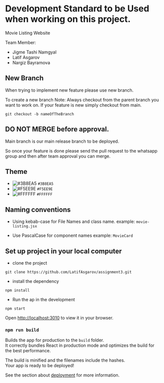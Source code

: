 # Development Standard to be Used when working on this project.

Movie Listing Website

Team Member: 
- Jigme Tashi Namgyal
- Latif Asgarov
- Nargiz Bayramova

## New Branch

When trying to implement new feature please use new branch.

To create a new branch
Note: Always checkout from the parent branch you want to work on. If your feature is new simply checkout from main.

```
git checkout -b nameOfTheBranch
```

## DO NOT MERGE before approval.
Main branch is our main release branch to be deployed. 

So once your feature is done please send the pull request to the whatsapp group and then after team approval you can merge.

## Theme
- ![#3B8EA5](https://placehold.co/15x15/3B8EA5/3B8EA5.png) `#3B8EA5`
- ![#F5EE9E](https://placehold.co/15x15/F5EE9E/F5EE9E.png) `#F5EE9E`
- ![#FFFFFF](https://placehold.co/15x15/FFFFFF/FFFFFF.png) `#FFFFFF`

## Naming conventions

- Using kebab-case for File Names and class name.
example: `movie-listing.jsx`

- Use PascalCase for component names
example: `MovieCard`


## Set up project in your local computer

- clone the project 
```
git clone https://github.com/LatifAsgarov/assignment3.git
```

- install the dependency
```
npm install
```

- Run the ap in the development
```
npm start
```

Open [http://localhost:3010](http://localhost:3010) to view it in your browser.


### `npm run build`

Builds the app for production to the `build` folder.\
It correctly bundles React in production mode and optimizes the build for the best performance.

The build is minified and the filenames include the hashes.\
Your app is ready to be deployed!

See the section about [deployment](https://facebook.github.io/create-react-app/docs/deployment) for more information.
